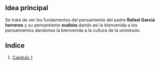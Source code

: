 ## Idea principal
 Se trata de ver los fundamentos del pensamiento  del padre  **Rafael Garcia herreros**  y su pensamiento **eudista**  dando asi la bienvenida a los pensamientos dandonos la bienvenida a  la cultura de la uniminuto.
## Indice

1. [Capitulo 1]()


